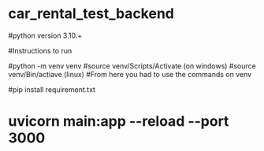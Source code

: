 # car_rental_test_backend

#python version 3.10.+

#Instructions to run

#python -m venv venv 
#source venv/Scripts/Activate (on windows)
#source venv/Bin/actiave (linux)
#From here you had to use the commands on venv

#pip install requirement.txt
# uvicorn main:app --reload --port 3000 
